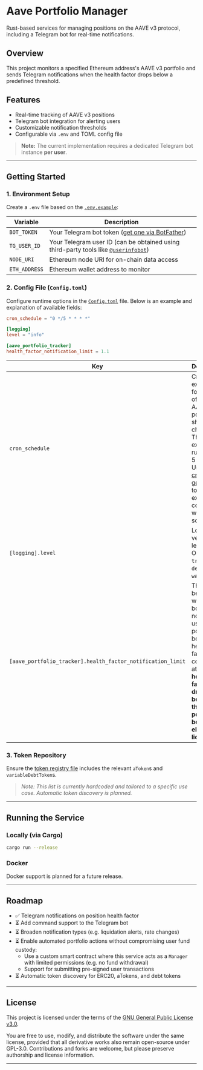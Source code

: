 # Aave Portfolio Manager

Rust-based services for managing positions on the AAVE v3 protocol, including a Telegram bot for real-time notifications.

## Overview

This project monitors a specified Ethereum address's AAVE v3 portfolio and sends Telegram notifications when the health factor drops below a predefined threshold.

## Features

- Real-time tracking of AAVE v3 positions
- Telegram bot integration for alerting users
- Customizable notification thresholds
- Configurable via `.env` and TOML config file

> **Note:** The current implementation requires a dedicated Telegram bot instance **per user**.

---

## Getting Started

### 1. Environment Setup

Create a `.env` file based on the [`.env.example`](./.env.example):

| Variable       | Description |
|----------------|-------------|
| `BOT_TOKEN`    | Your Telegram bot token ([get one via BotFather](https://core.telegram.org/bots/features#botfather)) |
| `TG_USER_ID`   | Your Telegram user ID (can be obtained using third-party tools like [`@userinfobot`](https://t.me/userinfobot)) |
| `NODE_URI`     | Ethereum node URI for on-chain data access |
| `ETH_ADDRESS`  | Ethereum wallet address to monitor |

### 2. Config File (`Config.toml`)

Configure runtime options in the [`Config.toml`](./Config.toml) file. Below is an example and explanation of available fields:

```toml
cron_schedule = "0 */5 * * * *"

[logging]
level = "info"

[aave_portfolio_tracker]
health_factor_notification_limit = 1.1
```

| Key | Description |
|-----|-------------|
| `cron_schedule` | Cron expression for how often the AAVE portfolio should be checked. The example runs every 5 minutes. Use [Quartz cron generators](https://www.freeformatter.com/cron-expression-generator-quartz.html) to create expressions compatible with the scheduler. |
| `[logging].level` | Log verbosity level. Options: `trace`, `debug`, `info`, `warn`, `error`. |
| `[aave_portfolio_tracker].health_factor_notification_limit` | Threshold below which the bot will notify the user. AAVE positions below this health factor are considered at risk. **If health factor drops below 1.0, the position becomes eligible for liquidation.** |

### 3. Token Repository

Ensure the [token registry file](./src/portfolio_data/erc20_registry.rs) includes the relevant `aToken`s and `variableDebtToken`s.  
> *Note: This list is currently hardcoded and tailored to a specific use case. Automatic token discovery is planned.*

---

## Running the Service

### Locally (via Cargo)

```bash
cargo run --release
```

### Docker

Docker support is planned for a future release.

---

## Roadmap

- ✅ Telegram notifications on position health factor
- ⏳ Add command support to the Telegram bot
- ⏳ Broaden notification types (e.g. liquidation alerts, rate changes)
- ⏳ Enable automated portfolio actions without compromising user fund custody:
  - Use a custom smart contract where this service acts as a `Manager` with limited permissions (e.g. no fund withdrawal)
  - Support for submitting pre-signed user transactions
- ⏳ Automatic token discovery for ERC20, aTokens, and debt tokens

---

## License

This project is licensed under the terms of the [GNU General Public License v3.0](./LICENSE).

You are free to use, modify, and distribute the software under the same license, provided that all derivative works also remain open-source under GPL-3.0. Contributions and forks are welcome, but please preserve authorship and license information.

---
